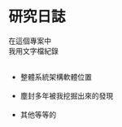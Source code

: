 # 研究日誌

在這個專案中<br>
我用文字檔紀錄<br>
<ul>
  <li>整體系統架構軟體位置</li>
  <li>塵封多年被我挖掘出來的發現</li>
  <li>其他等等的</li>
</ul>

